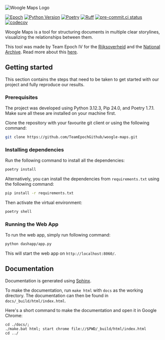 ![Woogle Maps Logo](https://raw.githubusercontent.com/TeamEpochGithub/woogle-maps/main/assets/Woogle_Maps_Logo_Auto.svg)

[![Epoch](https://img.shields.io/endpoint?url=https%3A%2F%2Fraw.githubusercontent.com%2FJeffrey-Lim%2Fepoch-dvdscreensaver%2Fmaster%2Fbadge.json)](https://teamepoch.ai/)
[![Python Version](https://img.shields.io/badge/python-3.12-blue.svg)](https://www.python.org/downloads/)
[![Poetry](https://img.shields.io/endpoint?url=https://python-poetry.org/badge/v0.json)](https://python-poetry.org/)
[![Ruff](https://img.shields.io/endpoint?url=https://raw.githubusercontent.com/astral-sh/ruff/main/assets/badge/v2.json)](https://github.com/astral-sh/ruff)
[![pre-commit.ci status](https://results.pre-commit.ci/badge/github/TeamEpochGithub/woogle-maps/main.svg)](https://results.pre-commit.ci/latest/github/TeamEpochGithub/woogle-maps/main)
[![codecov](https://codecov.io/gh/TeamEpochGithub/woogle-maps/graph/badge.svg)](https://codecov.io/gh/TeamEpochGithub/woogle-maps)

Woogle Maps is  a tool for structuring documents in multiple clear storylines, visualizing the relationships between them. 

This tool was made by Team Epoch IV for the [Rijksoverheid](https://www.rijksoverheid.nl/) and the [National Archive](https://www.nationaalarchief.nl/).
Read more about this [here](https://teamepoch.ai/competitions#Government).

## Getting started

This section contains the steps that need to be taken to get started with our project and fully reproduce our results.

### Prerequisites

The project was developed using Python 3.12.3, Pip 24.0, and Poetry 1.7.1. Make sure all these are installed on your machine first.

Clone the repository with your favourite git client or using the following command:

```bash
git clone https://github.com/TeamEpochGithub/woogle-maps.git
```

### Installing dependencies

Run the following command to install all the dependencies:

```bash
poetry install
```

Alternatively, you can install the dependencies from `requirements.txt` using the following command:

```bash
pip install -r requirements.txt
```

Then activate the virtual environment:

```bash
poetry shell
```

### Running the Web App

To run the web app, simply run following command:

```bash
python dashapp/app.py
```

This will start the web app on `http://localhost:8060/`.

## Documentation

Documentation is generated using [Sphinx](https://www.sphinx-doc.org/en/master/).

To make the documentation, run `make html` with `docs` as the working directory. The documentation can then be found in `docs/_build/html/index.html`.

Here's a short command to make the documentation and open it in Google Chrome:

```shell
cd ./docs/;
./make.bat html; start chrome file://$PWD/_build/html/index.html
cd ../
```
